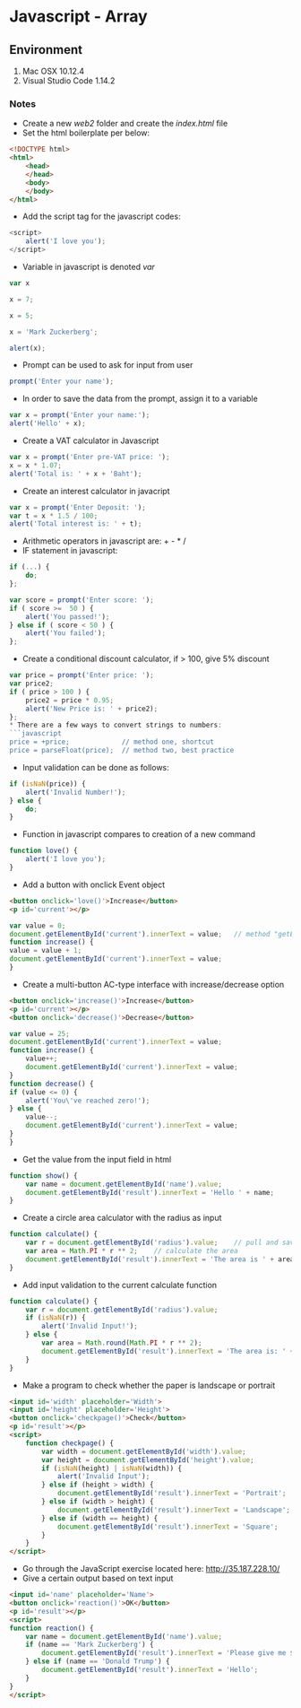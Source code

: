 # Javascript - Array

## Environment

1. Mac OSX 10.12.4
2. Visual Studio Code 1.14.2

### Notes

* Create a new *web2* folder and create the *index.html* file
* Set the html boilerplate per below:
```html
<!DOCTYPE html>
<html>
    <head>
    </head>
    <body>
    </body>
</html>
```
* Add the script tag for the javascript codes:
```javascript
<script>
	alert('I love you');
</script>
```
* Variable in javascript is denoted *var*
```javascript
var x

x = 7;

x = 5;

x = 'Mark Zuckerberg';

alert(x);
```
* Prompt can be used to ask for input from user
```javascript
prompt('Enter your name');
```
* In order to save the data from the prompt, assign it to a variable
```javascript
var x = prompt('Enter your name:');
alert('Hello' + x);
```
* Create a VAT calculator in Javascript
```javascript
var x = prompt('Enter pre-VAT price: ');
x = x * 1.07;
alert('Total is: ' + x + 'Baht');
```
* Create an interest calculator in javacript
```javascript
var x = prompt('Enter Deposit: ');
var t = x * 1.5 / 100;
alert('Total interest is: ' + t);
```
* Arithmetic operators in javascript are: + - * /
* IF statement in javascript:
```javascript
if (...) {
	do;
};

var score = prompt('Enter score: ');
if ( score >=  50 ) {
	alert('You passed!');
} else if ( score < 50 ) {
	alert('You failed');
};
```
* Create a conditional discount calculator, if > 100, give 5% discount
```javascript
var price = prompt('Enter price: ');
var price2;
if ( price > 100 ) {
	price2 = price * 0.95;
	alert('New Price is: ' + price2);
};
* There are a few ways to convert strings to numbers:
```javascript
price = +price;				// method one, shortcut
price = parseFloat(price);	// method two, best practice
```
* Input validation can be done as follows:
```javascript
if (isNaN(price)) {
	alert('Invalid Number!');
} else {
	do;
}
```
* Function in javascript compares to creation of a new command
```javascript
function love() {
	alert('I love you');
}
```
* Add a button with onclick Event object
```html
<button onclick='love()'>Increase</button>
<p id='current'></p>
```
```javascript
var value = 0;
document.getElementById('current').innerText = value;	// method "getElementById" is used to select a certain HTML element by its ID
function increase() {
value = value + 1;
document.getElementById('current').innerText = value;
}
```
* Create a multi-button AC-type interface with increase/decrease option
```html
<button onclick='increase()'>Increase</button>
<p id='current'></p>
<button onclick='decrease()'>Decrease</button>
```
```javascript
var value = 25;
document.getElementById('current').innerText = value;
function increase() {
	value++;
	document.getElementById('current').innerText = value;
}
function decrease() {
if (value <= 0) {
 	alert('You\'ve reached zero!');
} else {
 	value--;
    document.getElementById('current').innerText = value;
}
}
```
* Get the value from the input field in html
```javascript
function show() {
	var name = document.getElementById('name').value;
	document.getElementById('result').innerText = 'Hello ' + name;
}
```
* Create a circle area calculator with the radius as input
```javascript
function calculate() {
	var r = document.getElementById('radius').value;	// pull and save the input value
	var area = Math.PI * r ** 2;	// calculate the area
	document.getElementById('result').innerText = 'The area is ' + area;	// display the result
}
```
* Add input validation to the current calculate function
```javascript
function calculate() {
	var r = document.getElementById('radius').value;
    if (isNaN(r)) {
    	alert('Invalid Input!');
    } else {
    	var area = Math.round(Math.PI * r ** 2);
        document.getElementById('result').innerText = 'The area is: ' + area;
    }
}
```
* Make a program to check whether the paper is landscape or portrait
```html
<input id='width' placeholder='Width'>
<input id='height' placeholder='Height'>
<button onclick='checkpage()'>Check</button>
<p id='result'></p>
<script>
    function checkpage() {
        var width = document.getElementById('width').value;
        var height = document.getElementById('height').value;
        if (isNaN(height) | isNaN(width)) {
            alert('Invalid Input');
        } else if (height > width) {
            document.getElementById('result').innerText = 'Portrait';
        } else if (width > height) {
            document.getElementById('result').innerText = 'Landscape';
        } else if (width == height) {
            document.getElementById('result').innerText = 'Square';
        }
    }
</script>
```
* Go through the JavaScript exercise located here: http://35.187.228.10/
* Give a certain output based on text input
```html
<input id='name' placeholder='Name'>
<button onclick='reaction()'>OK</button>
<p id='result'></p>
<script>
function reaction() {
    var name = document.getElementById('name').value;
	if (name == 'Mark Zuckerberg') {
	    document.getElementById('result').innerText = 'Please give me $1M';
	} else if (name == 'Donald Trump') {
	    document.getElementById('result').innerText = 'Hello';
	}
}
</script>
```






